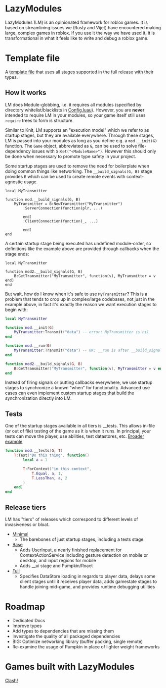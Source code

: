 # LazyModules

LazyModules (LM) is an opinionated framework for roblox games. It is based on streamlining issues we (Rusty and Vijet) have encountered making large, complex games in roblox. If you use it the way we have used it, it is transformational in what it feels like to write and debug a roblox game.

# Template file

A [template file](src/full/Modules/BaseLazyModule.luau) that uses all stages supported in the full release with their types.

## How it works

LM does Module-globbing, i.e. it requires all modules (specified by directory whitelist/blacklists in [Config.luau](src/base/Config.luau)). However, you are **never** intended to require LM in your modules, so your game itself still uses `require` trees to form is structure.

Similar to Knit, LM supports an "execution model" which we refer to as startup stages, but they are available everywhere. Through these stages, LM is passed into your modules as long as you define e.g. a `mod.__init(G)` function. The `Game` object, abbreviated as `G`, can be used to solve file-dependency issues with `G:Get("<ModuleName>")`. However this should only be done when necessary to promote type safety in your project.

Some startup stages are used to remove the need for boilerplate when doing common things like networking. The `__build_signals(G, B)` stage provides `B` which can be used to create remote events with context-agnostic usage.

```luau
local MyTransmitter

function mod.__build_signals(G, B)
	MyTransmitter = B:NewTransmitter("MyTransmitter")
		:ServerConnection(function(plr, ...)
		
		end)
		:ClientConnection(function(_, ...)
		
		end)
end
```

A certain startup stage being executed has undefined module-order, so definitions like the example above are provided through callbacks when the stage ends:

```luau
local MyTransmitter

function mod2.__build_signals(G, B)
    B:GetTransmitter("MyTransmitter", function(v), MyTransmitter = v end)
end
```

But wait, how do I know when it's safe to use `MyTransmitter`? This is a problem that tends to crop up in complex/large codebases, not just in the example above, in fact it's exactly the reason we want execution stages to begin with:

```lua
local MyTransmitter

function mod.__init(G)
	MyTransmitter:Transmit("data") -- error: MyTransmitter is nil
end

function mod.__run(G)
	MyTransmitter:Transmit("data") -- OK: __run is after __build_signals which is after __init
end

function mod2.__build_signals(G, B)
	B:GetTransmitter("MyTransmitter", function(v), MyTransmitter = v end)
end
```

Instead of firing signals or putting callbacks everywhere, we use startup stages to synchronize a known "when" for functionality. Advanced use cases can even implement custom startup stages that build the synchronization directly into LM.

## Tests

One of the startup stages available in all tiers is __tests. This allows in-file (or out of file) testing of the game as it is when it runs. In principal, your tests can move the player, use abilities, test datastores, etc. [Broader example](src/base/Lib/CircleBuffer.luau#97)

```lua
function mod.__tests(G, T)
    T:Test("Do this thing", function()
        local a = 1

        T:ForContext("in this context",
            T.Equal, a, 1,
            T.LessThan, a, 2
        )
    end)
end
```

## Release tiers
LM has "tiers" of releases which correspond to different levels of invasiveness or bloat.

* [Minimal](src/minimal/README.md)
	* The barebones of just startup stages, including a tests stage
* [Base](src/base/README.md)
	* Adds UserInput, a nearly finished replacement for ContextActionService including gesture detection on mobile or desktop, and input regions for mobile
	* Adds __ui stage and Pumpkin/Roact
* [Full](src/full/README.md)
    * Specifies DataStore loading in regards to player data, delays some client stages until it receives player data, adds gamestate stages to handle joining mid-game, and provides runtime debugging utilities

# Roadmap

* Dedicated Docs
* Improve types
* Add types to dependencies that are missing them
* Investigate the quality of all packaged dependencies
* BIG: Optimize networking library (buffer packing, single remote)
* Re-examine the usage of Pumpkin in place of lighter weight frameworks

# Games built with LazyModules

[Clash!](https://www.roblox.com/games/8256020164/Clash)
